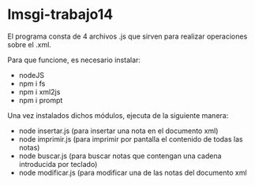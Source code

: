 # lmsgi-trabajo14

El programa consta de 4 archivos .js que sirven para realizar operaciones sobre el .xml.

Para que funcione, es necesario instalar:
- nodeJS
- npm i fs 
- npm i xml2js
- npm i prompt

Una vez instalados dichos módulos, ejecuta de la siguiente manera:
- node insertar.js (para insertar una nota en el documento xml)
- node imprimir.js (para imprimir por pantalla el contenido de todas las notas)
- node buscar.js (para buscar notas que contengan una cadena introducida por teclado)
- node modificar.js (para modificar una de las notas del documento xml
